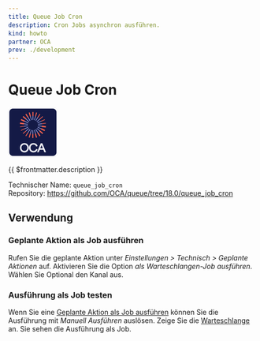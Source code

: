 ```yaml
---
title: Queue Job Cron
description: Cron Jobs asynchron ausführen.
kind: howto
partner: OCA
prev: ./development
---
```


# Queue Job Cron
![icon_oca_app](attachments/icon_oca_app.png)

{{ $frontmatter.description }}

Technischer Name: `queue_job_cron`\
Repository: <https://github.com/OCA/queue/tree/18.0/queue_job_cron>

## Verwendung

### Geplante Aktion als Job ausführen

Rufen Sie die geplante Aktion unter *Einstellungen > Technisch > Geplante Aktionen* auf. Aktivieren Sie die Option *als Warteschlangen-Job ausführen*. Wählen Sie Optional den Kanal aus.

### Ausführung als Job testen

Wenn Sie eine [Geplante Aktion als Job ausführen](#Geplante%20Aktion%20als%20Job%20ausführen) können Sie die Ausführung mit *Manuell Ausführen* auslösen. Zeige Sie die [Warteschlange](Queue%20Job.md#Warteschlange%20anzeigen) an. Sie sehen die Ausführung als Job.
